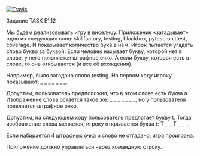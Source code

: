 [![Travis][build-badge]][build]

[build-badge]: https://img.shields.io/travis/MikhailGold/TaskE1_12/master.png?style=flat-square

[build]: https://travis-ci.org/MikhailGold/TaskE1_12

Задание TASK E1.12

Мы будем реализовывать игру в виселицу. 
Приложение «загадывает» одно из следующих слов: skillfactory, testing, blackbox, pytest, unittest, coverage. И показывает количество букв в нём.
Игрок пытается угадать слово буква за буквой. Если человек называет букву, которой нет в слове, у него появляется штрафное очко. А если букву, которая есть в слове, то она открывается (и все её вхождения).

Например, было загадано слово testing. На первом ходу игроку показывают: _ _ _ _ _ _ _.

Допустим, пользователь предположил, что в этом слове есть буква a. Изображение слова остаётся такое же: _ _ _ _ _ _ _, но у пользователя появляется штрафное очко.

Допустим, на следующем ходу пользователь предлагает букву t. Тогда изображение слова меняется, игроку открывается буква t: T _ _ T _ _ _.

Если набирается 4 штрафных очка и слово не отгадано, игра проиграна.

Приложение должно управляться через командную строку.
